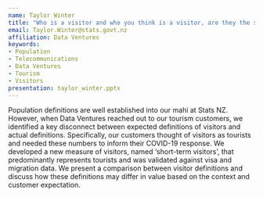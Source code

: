 ```yaml
---
name: Taylor Winter
title: "Who is a visitor and who you think is a visitor, are they the same thing?"
email: Taylor.Winter@stats.govt.nz
affiliation: Data Ventures
keywords:
- Population
- Telecommunications
- Data Ventures
- Tourism
- Visitors
presentation: taylor_winter.pptx
---
```


 Population definitions are well established into our mahi at Stats NZ. However, when Data Ventures reached out to our tourism customers, we identified a key disconnect between expected definitions of visitors and actual definitions. Specifically, our customers thought of visitors as tourists and needed these numbers to inform their COVID-19 response. We developed a new measure of visitors, named ‘short-term visitors’, that predominantly represents tourists and was validated against visa and migration data. We present a comparison between visitor definitions and discuss how these definitions may differ in value based on the context and customer expectation.
